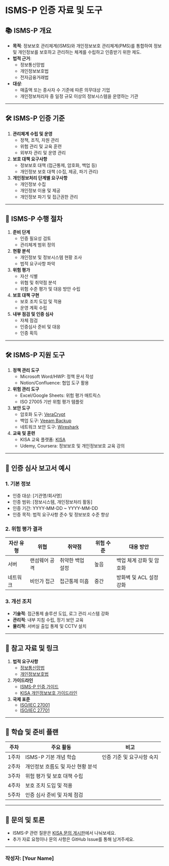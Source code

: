 # ISMS-P 인증 자료 및 도구

## 📚 ISMS-P 개요
- **목적**: 정보보호 관리체계(ISMS)와 개인정보보호 관리체계(PMS)를 통합하여 정보 및 개인정보를 보호하고 관리하는 체계를 수립하고 인증받기 위한 제도.
- **법적 근거**:
  - 정보통신망법
  - 개인정보보호법
  - 전자금융거래법
- **대상**:
  - 매출액 또는 종사자 수 기준에 따른 의무대상 기업
  - 개인정보처리자 중 일정 규모 이상의 정보시스템을 운영하는 기관

---

## 🛠️ ISMS-P 인증 기준
1. **관리체계 수립 및 운영**
   - 정책, 조직, 자원 관리
   - 위험 관리 및 교육 훈련
   - 외부자 관리 및 운영 관리
2. **보호 대책 요구사항**
   - 정보보호 대책 (접근통제, 암호화, 백업 등)
   - 개인정보 보호 대책 (수집, 제공, 파기 관리)
3. **개인정보처리 단계별 요구사항**
   - 개인정보 수집
   - 개인정보 이용 및 제공
   - 개인정보 파기 및 접근권한 관리

---

## 📑 ISMS-P 수행 절차
1. **준비 단계**
   - 인증 필요성 검토
   - 관리체계 범위 정의
2. **현황 분석**
   - 개인정보 및 정보시스템 현황 조사
   - 법적 요구사항 파악
3. **위험 평가**
   - 자산 식별
   - 위협 및 취약점 분석
   - 위험 수준 평가 및 대응 방안 수립
4. **보호 대책 구현**
   - 보호 조치 도입 및 적용
   - 운영 계획 수립
5. **내부 점검 및 인증 심사**
   - 자체 점검
   - 인증심사 준비 및 대응
   - 인증 획득

---

## 🛠️ ISMS-P 지원 도구
1. **정책 관리 도구**
   - Microsoft Word/HWP: 정책 문서 작성
   - Notion/Confluence: 협업 도구 활용
2. **위험 관리 도구**
   - Excel/Google Sheets: 위험 평가 매트릭스
   - ISO 27005 기반 위험 평가 템플릿
3. **보안 도구**
   - 암호화 도구: [VeraCrypt](https://www.veracrypt.fr/en/Home.html)
   - 백업 도구: [Veeam Backup](https://www.veeam.com/)
   - 네트워크 보안 도구: [Wireshark](https://www.wireshark.org/)
4. **교육 및 훈련**
   - KISA 교육 플랫폼: [KISA](https://www.kisa.or.kr/)
   - Udemy, Coursera: 정보보호 및 개인정보보호 교육 강의

---

## 📝 인증 심사 보고서 예시
### 1. **기본 정보**
   - 인증 대상: [기관명/회사명]
   - 인증 범위: [정보시스템, 개인정보처리 활동]
   - 인증 기간: YYYY-MM-DD ~ YYYY-MM-DD
   - 인증 목적: 법적 요구사항 준수 및 정보보호 수준 향상

### 2. **위험 평가 결과**
| 자산 유형 | 위협              | 취약점                 | 위험 수준  | 대응 방안                   |
|-----------|-------------------|------------------------|-----------|----------------------------|
| 서버      | 랜섬웨어 공격      | 취약한 백업 설정        | 높음      | 백업 체계 강화 및 암호화    |
| 네트워크  | 비인가 접근        | 접근통제 미흡          | 중간      | 방화벽 및 ACL 설정 강화    |

### 3. **개선 조치**
- **기술적**: 접근통제 솔루션 도입, 로그 관리 시스템 강화
- **관리적**: 내부 지침 수립, 정기 보안 교육
- **물리적**: 서버실 출입 통제 및 CCTV 설치

---

## 📌 참고 자료 및 링크
1. **법적 요구사항**
   - [정보통신망법](https://www.law.go.kr/)
   - [개인정보보호법](https://www.law.go.kr/)
2. **가이드라인**
   - [ISMS-P 인증 가이드](https://isms.kisa.or.kr/)
   - [KISA 개인정보보호 가이드라인](https://www.kisa.or.kr/)
3. **국제 표준**
   - [ISO/IEC 27001](https://www.iso.org/standard/54534.html)
   - [ISO/IEC 27701](https://www.iso.org/standard/71670.html)

---

## 📅 학습 및 준비 플랜
| 주차  | 주요 활동                          | 비고                         |
|-------|-----------------------------------|------------------------------|
| 1주차 | ISMS-P 기본 개념 학습              | 인증 기준 및 요구사항 숙지   |
| 2주차 | 개인정보 흐름도 및 자산 현황 분석   |                              |
| 3주차 | 위험 평가 및 보호 대책 수립        |                              |
| 4주차 | 보호 조치 도입 및 적용             |                              |
| 5주차 | 인증 심사 준비 및 자체 점검        |                              |

---

## 💬 문의 및 토론
- ISMS-P 관련 질문은 [KISA 문의 게시판](https://isms.kisa.or.kr/)에서 나눠보세요.
- 추가 자료 요청이나 문의 사항은 GitHub Issue를 통해 남겨주세요.

---

### 작성자: **[Your Name]**

